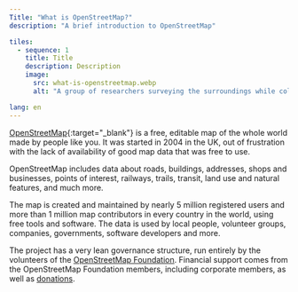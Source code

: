 ```yaml
---
Title: "What is OpenStreetMap?"
description: "A brief introduction to OpenStreetMap"

tiles:
  - sequence: 1
    title: Title
    description: Description
    image:
      src: what-is-openstreetmap.webp
      alt: "A group of researchers surveying the surroundings while collecting data for mapping and taking notes"

lang: en
---
```


[OpenStreetMap](https://openstreetmap.org){:target="_blank"} is a free, editable map of the whole world made by people like you. It was started in 2004 in the UK, out of frustration with the lack of availability of good map data that was free to use.

OpenStreetMap includes data about roads, buildings, addresses, shops and businesses, points of interest, railways, trails, transit, land use and natural features, and much more.

The map is created and maintained by nearly 5 million registered users and more than 1 million map contributors in every country in the world, using free tools and software. The data is used by local people, volunteer groups, companies, governments, software developers and more.

The project has a very lean governance structure, run entirely by the volunteers of the
[OpenStreetMap Foundation](/about-osm-community/osm-foundation.md). Financial support comes from the OpenStreetMap Foundation members, including corporate members, as well as
[donations](/about-osm-community/donate-to-osm.md).
